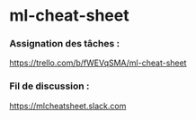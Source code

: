 # ml-cheat-sheet

### Assignation des tâches :
https://trello.com/b/fWEVqSMA/ml-cheat-sheet

### Fil de discussion :
https://mlcheatsheet.slack.com

